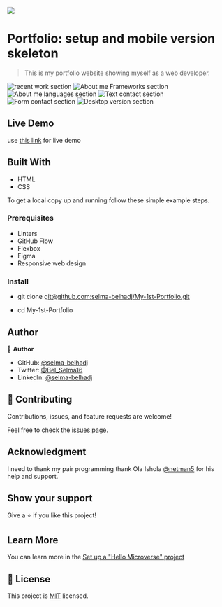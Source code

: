 ![](https://img.shields.io/badge/Microverse-blueviolet)


# Portfolio: setup and mobile version skeleton 

> This is my portfolio website showing myself as a web developer. 

![recent work section](./images/recentwork.png)
![About me Frameworks section](./images/aboutme-framworks-skills.png)
![About me languages section](./images/aboutme-languages.png)
![Text contact section](./images/textcontact.png )
![Form contact section](./images/form-contact.png)
![Desktop version section](./images/Desktop-portfolio-version.png)



## Live Demo
use [this link](https://selma-belhadj.github.io/My-1st-Portfolio/) for live demo 


## Built With

- HTML
- CSS


To get a local copy up and running follow these simple example steps.

### Prerequisites
- Linters
- GitHub Flow
- Flexbox
- Figma
- Responsive web design


### Install
- git clone [git@github.com:selma-belhadj/My-1st-Portfolio.git](git@github.com:selma-belhadj/My-1st-Portfolio.git)

- cd My-1st-Portfolio


## Author

👤 **Author**

- GitHub: [@selma-belhadj](https://github.com/selma-belhadj)
- Twitter: [@Bel_Selma16](https://twitter.com/Bel_Selma16)
- LinkedIn: [@selma-belhadj](https://www.linkedin.com/in/selma-belhadj/)



## 🤝 Contributing

Contributions, issues, and feature requests are welcome!

Feel free to check the [issues page](../../issues/).

## Acknowledgment
I need to thank my pair programming thank Ola Ishola [@netman5](https://github.com/netman5) for his help and support.


## Show your support

Give a ⭐️ if you like this project!

## Learn More

You can learn more in the [Set up a "Hello Microverse" project](https://github.com/microverseinc/curriculum-transversal-skills/blob/main/documentation/hello_microverse_project.md)

## 📝 License

This project is [MIT](./MIT.md) licensed.

